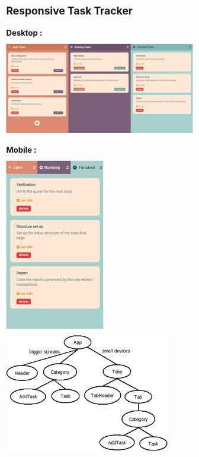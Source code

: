 # Responsive Task Tracker

## Desktop :
![screenshot](src/img/screenshot.png)

## Mobile :
![screenshot](src/img/screenshot2.png)

![screenshot](src/img/tree.png)

